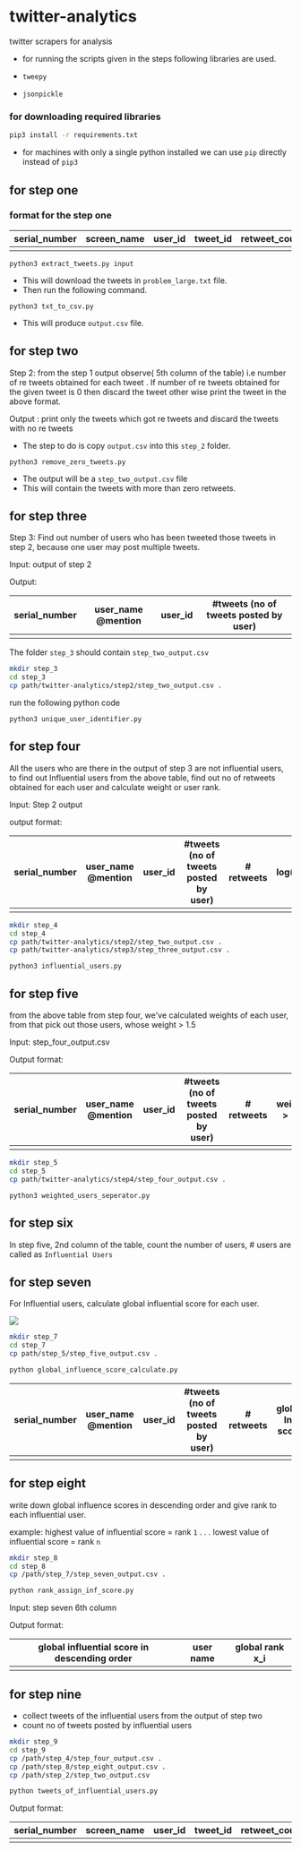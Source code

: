 # twitter-analytics
twitter scrapers for analysis

* for running the scripts given in the steps following libraries are used.

* `tweepy`
* `jsonpickle`

### for downloading required libraries
```bash
pip3 install -r requirements.txt
```

* for machines with only a single python installed we can use `pip` directly instead of `pip3`

## for step one

### format for the step one

|serial_number | screen_name| user_id| tweet_id| retweet_count| date| tweet|
| ----         |  ----------| -------| --------| --------     | --- | ---- |
|              |            |        |         |              |     |      |

```python3
python3 extract_tweets.py input
```
* This will download the tweets in `problem_large.txt` file.
* Then run the following command.

```python3
python3 txt_to_csv.py
```
* This will produce `output.csv` file.

## for step two

Step 2:  from the step 1 output observe( 5th column of the table) i.e number of re tweets obtained for each  tweet .
If number of re tweets obtained for the given tweet is  0 then discard the tweet other wise print the tweet in the above format.

Output :  print only the tweets which got re tweets and discard the tweets with no re tweets

* The step to do is copy `output.csv` into this `step_2` folder.

```python3
python3 remove_zero_tweets.py
```
* The output will be a `step_two_output.csv` file
* This will contain the tweets with more than zero retweets.

## for step three

Step 3: Find out number of users who has been tweeted those tweets in step 2, because one user may post multiple tweets.

Input: output of step 2

Output:

|serial_number | user_name @mention | user_id| #tweets (no of tweets posted by user)|
| ----         |  ----------        | -------| --------                             |
|              |                    |        |                                      |

The folder `step_3` should contain `step_two_output.csv`

```bash
mkdir step_3
cd step_3
cp path/twitter-analytics/step2/step_two_output.csv .
```
run the following python code

```python3
python3 unique_user_identifier.py
```

## for step four
All the users who are there in the output of step 3 are not influential users, to find out
Influential users from the above table, find out no of retweets obtained for each user
and calculate weight or user rank.

Input: Step 2 output

output format:

|serial_number | user_name @mention | user_id| #tweets (no of tweets posted by user)| # retweets | log(#retweets)|
| ----         |  ----------        | -------| --------                             | ----       | -----         |
|              |                    |        |                                      |            |               |


```bash
mkdir step_4
cd step_4
cp path/twitter-analytics/step2/step_two_output.csv .
cp path/twitter-analytics/step3/step_three_output.csv .
```

```python3
python3 influential_users.py
```

## for step five
from the above table from step four, we've calculated weights of each user, from that pick out those users,
whose weight > 1.5

Input: step_four_output.csv

Output format:


|serial_number | user_name @mention | user_id| #tweets (no of tweets posted by user)| # retweets | weights > 1.5 |
| ----         |  ----------        | -------| --------                             | ----       | -----         |
|              |                    |        |                                      |            |               |


```bash
mkdir step_5
cd step_5
cp path/twitter-analytics/step4/step_four_output.csv .
```

```python3
python3 weighted_users_seperator.py
```

## for step six
In step five, 2nd column of the table, count the number of users, # users are called as `Influential Users`


## for step seven
For Influential users, calculate global influential score for each user.


<img src="https://latex.codecogs.com/svg.latex?\Large&space;Influential%20score%20formula%20=%20\frac{no%20of%20retweets}{no%20of%20tweets}" />

```bash
mkdir step_7
cd step_7
cp path/step_5/step_five_output.csv .

python global_influence_score_calculate.py
```


|serial_number | user_name @mention | user_id| #tweets (no of tweets posted by user)| # retweets | global Inf score|
| ----         |  ----------        | -------| --------                             | ----       | -----           |
|              |                    |        |                                      |            |                 |


## for step eight
write down global influence scores in descending order and give rank to each influential user.

example:
highest value of influential score = rank `1`
.
.
.
lowest value of influential score = rank `n`

```bash
mkdir step_8
cd step_8
cp /path/step_7/step_seven_output.csv .

python rank_assign_inf_score.py
```

Input:
step seven 6th column

Output format:

| global influential score in descending order |    user name    | global rank x_i |
| ---                                          | ---             | ---             |
|                                              |                 |                 |


## for step nine

* collect tweets of the influential users from the output of step two
* count no of tweets posted by influential users

```bash
mkdir step_9
cd step_9
cp /path/step_4/step_four_output.csv .
cp /path/step_8/step_eight_output.csv .
cp /path/step_2/step_two_output.csv

python tweets_of_influential_users.py
```

Output format:

|serial_number | screen_name| user_id| tweet_id| retweet_count| tweet|
| ----         |  ----------| -------| --------| --------     | ---- |
|              |            |        |         |              |      |
